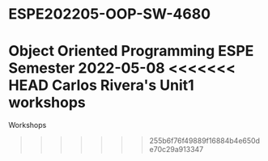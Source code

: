 # ESPE202205-OOP-SW-4680
Object Oriented Programming ESPE Semester 2022-05-08
<<<<<<< HEAD
Carlos Rivera's Unit1 workshops
=======
Workshops
>>>>>>> 255b6f76f49889f16884b4e650de70c29a913347
